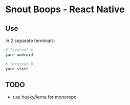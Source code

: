 # Snout Boops - React Native

## Use

In 2 separate terminals:

```bash
# Terminal A
yarn android

# Terminal B
yarn start
```

## TODO

- use husky/lerna for monorepo
